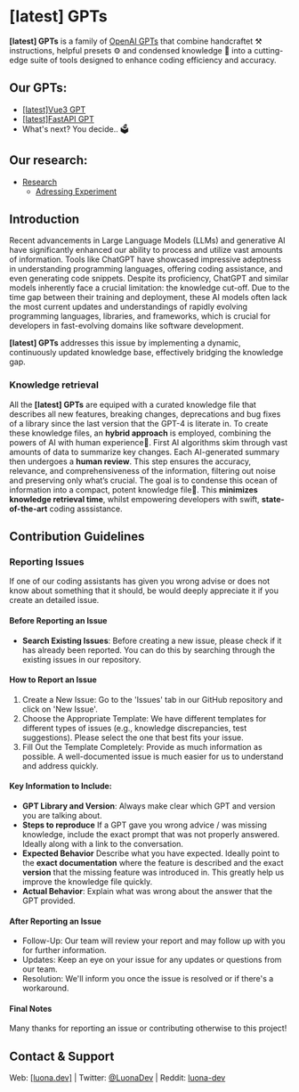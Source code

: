 # [latest] GPTs

**[latest] GPTs** is a family of [OpenAI GPTs](https://openai.com/blog/introducing-gpts) that combine handcraftet ⚒️ instructions, helpful presets ⚙️ and condensed knowledge 🧠 into   a cutting-edge suite of tools designed to enhance coding efficiency and accuracy.

## Our GPTs:
- [[latest]Vue3 GPT](/vuejs/README.md)
- [[latest]FastAPI GPT](/fastapi/README.md)
- What's next? You decide.. 🗳️

## Our research:
- [Research](/research/README.md)
    - [Adressing Experiment](/research/adressing-experiment/README.md)

## Introduction

Recent advancements in Large Language Models (LLMs) and generative AI have significantly enhanced our ability to process and utilize vast amounts of information. Tools like ChatGPT have showcased impressive adeptness in understanding programming languages, offering coding assistance, and even generating code snippets. Despite its proficiency, ChatGPT and similar models inherently face a crucial limitation: the knowledge cut-off. 
Due to the time gap between their training and deployment, these AI models often lack the most current updates and understandings of rapidly evolving programming languages, libraries, and frameworks, which is crucial for developers in fast-evolving domains like software development.

**[latest] GPTs** addresses this issue by implementing a dynamic, continuously updated knowledge base, effectively bridging the knowledge gap.

### Knowledge retrieval
All the **[latest] GPTs** are equiped with a curated knowledge file that describes all new features, breaking changes, deprecations and bug fixes of a library since the last version that the GPT-4 is literate in. 
To create these knowledge files, an **hybrid approach** is employed, combining the powers of AI with human experience🤯. First AI algorithms skim through vast amounts of data to summarize key changes. Each AI-generated summary then undergoes a **human review**. This step ensures the accuracy, relevance, and comprehensiveness of the information, filtering out noise and preserving only what’s crucial.
The goal is to condense this ocean of information into a compact, potent knowledge file🤌. This **minimizes knowledge retrieval time**, whilst empowering developers with swift, **state-of-the-art** coding asssistance. 


## Contribution Guidelines

### Reporting Issues
If one of our coding assistants has given you wrong advise or does not know about something that it should, be would deeply appreciate it if you create an detailed issue.

#### Before Reporting an Issue
- **Search Existing Issues**: Before creating a new issue, please check if it has already been reported. You can do this by searching through the existing issues in our repository.

#### How to Report an Issue
1. Create a New Issue: Go to the 'Issues' tab in our GitHub repository and click on 'New Issue'.
2. Choose the Appropriate Template: We have different templates for different types of issues (e.g., knowledge discrepancies, test suggestions). Please select the one that best fits your issue.
3. Fill Out the Template Completely: Provide as much information as possible. A well-documented issue is much easier for us to understand and address quickly.

#### Key Information to Include:
- **GPT Library and Version**: Always make clear which GPT and version you are talking about.
- **Steps to reproduce** If a GPT gave you wrong advice / was missing knowledge, include the exact prompt that was not properly answered. Ideally along with a link to the conversation. 
- **Expected Behavior** Describe what you have expected. Ideally point to the **exact documentation** where the feature is described and the exact **version** that the missing feature  was introduced in. This greatly help us improve the knowledge file quickly.
- **Actual Behavior**: Explain what was wrong about the answer that the GPT provided.

#### After Reporting an Issue
- Follow-Up: Our team will review your report and may follow up with you for further information.
- Updates: Keep an eye on your issue for any updates or questions from our team.
- Resolution: We'll inform you once the issue is resolved or if there's a workaround.

#### Final Notes
Many thanks for reporting an issue or contributing otherwise to this project!

## Contact & Support

Web: [[luona.dev]](https://luona.dev) | Twitter: [@LuonaDev](https://twitter.com/LuonaDev) | Reddit: [luona-dev](https://www.reddit.com/user/luona-dev)
